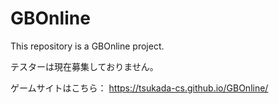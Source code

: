 # GBOnline
This repository is a GBOnline project.

テスターは現在募集しておりません。

ゲームサイトはこちら：
https://tsukada-cs.github.io/GBOnline/
